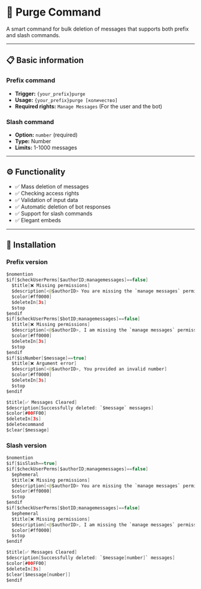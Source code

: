 # 🧹 Purge Command

A smart command for bulk deletion of messages that supports both prefix and slash commands.

---

## 📋 Basic information

### Prefix command
- **Trigger:** `{your_prefix}purge`
- **Usage:** `{your_prefix}purge [количество]`
- **Required rights:** `Manage Messages` (For the user and the bot)

### Slash command
- **Option:** `number` (required)
- **Type:** Number
- **Limits:** 1-1000 messages

---

## ⚙️ Functionality

- ✅ Mass deletion of messages
- ✅ Checking access rights
- ✅ Validation of input data
- ✅ Automatic deletion of bot responses
- ✅ Support for slash commands
- ✅ Elegant embeds

---

## 🚀 Installation

### Prefix version
```swift
$nomention
$if[$checkUserPerms[$authorID;managemessages]==false]
  $title[❌ Missing permissions]
  $description[<@$authorID> You are missing the `manage messages` permission]
  $color[#ff0000]
  $deleteIn[3s]
  $stop
$endif
$if[$checkUserPerms[$botID;managemessages]==false]
  $title[❌ Missing permissions]
  $description[<@$authorID>, I am missing the `manage messages` permission]
  $color[#ff0000]
  $deleteIn[3s]
  $stop
$endif
$if[$isNumber[$message]==true]
  $title[❌ Argument error]
  $description[<@$authorID>, You provided an invalid number]
  $color[#ff0000]
  $deleteIn[3s]
  $stop
$endif

$title[✅ Messages Cleared]
$description[Successfully deleted: `$message` messages]
$color[#00FF00]
$deleteIn[3s]
$deletecommand
$clear[$message]
```

### Slash version
```swift
$nomention
$if[$isSlash==true]
$if[$checkUserPerms[$authorID;managemessages]==false]
  $ephemeral
  $title[❌ Missing permissions]
  $description[<@$authorID> You are missing the `manage messages` permission]
  $color[#ff0000]
  $stop
$endif
$if[$checkUserPerms[$botID;managemessages]==false]
  $ephemeral
  $title[❌ Missing permissions]
  $description[<@$authorID>, I am missing the `manage messages` permission]
  $color[#ff0000]
  $stop
$endif

$title[✅ Messages Cleared]
$description[Successfully deleted: `$message[number]` messages]
$color[#00FF00]
$deleteIn[3s]
$clear[$message[number]]
$endif
```
